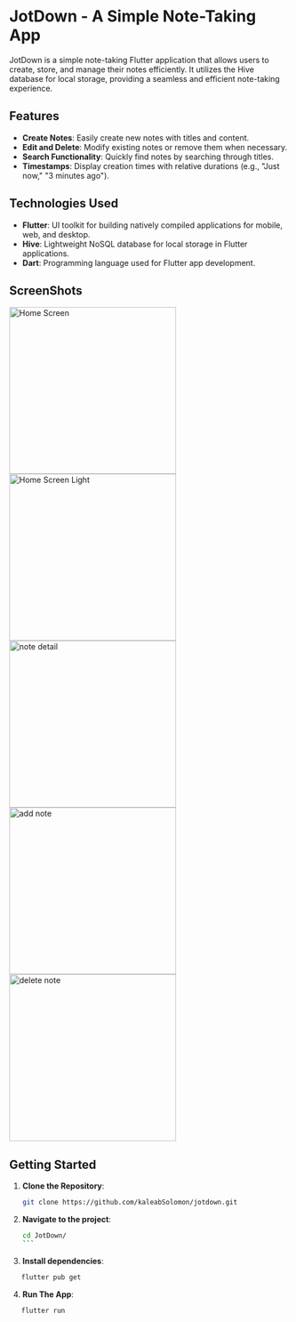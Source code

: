 # JotDown - A Simple Note-Taking App

JotDown is a simple note-taking Flutter application that allows users to create, store, and manage their notes efficiently. It utilizes the Hive database for local storage, providing a seamless and efficient note-taking experience.

## Features

- **Create Notes**: Easily create new notes with titles and content.
- **Edit and Delete**: Modify existing notes or remove them when necessary.
- **Search Functionality**: Quickly find notes by searching through titles.
- **Timestamps**: Display creation times with relative durations (e.g., "Just now," "3 minutes ago").

## Technologies Used

- **Flutter**: UI toolkit for building natively compiled applications for mobile, web, and desktop.
- **Hive**: Lightweight NoSQL database for local storage in Flutter applications.
- **Dart**: Programming language used for Flutter app development.

## ScreenShots

<img src="/assets/screenshots/homePage_dark.png" alt="Home Screen" width="300">
<img src="/assets/screenshots/homePage_light.png" alt="Home Screen Light" width="300">
<img src="/assets/screenshots/noteDetails.png" alt="note detail" width="300">
<img src="/assets/screenshots/addNote.png" alt="add note" width="300">
<img src="/assets/screenshots/deleteNote.png" alt="delete note" width="300">

## Getting Started

1. **Clone the Repository**:
   ```bash
   git clone https://github.com/kaleabSolomon/jotdown.git
   ```
2. **Navigate to the project**:

   ````bash
   cd JotDown/
   ```

   ````

3. **Install dependencies**:

```bash
   flutter pub get
```

4. **Run The App**:

```bash
   flutter run
```
